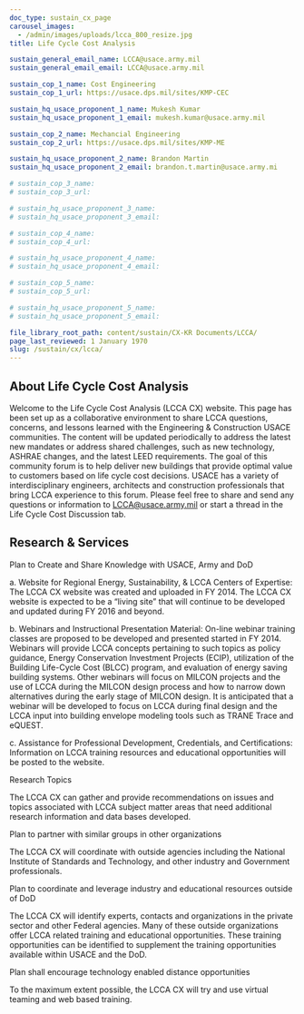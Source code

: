 ```yaml
---
doc_type: sustain_cx_page
carousel_images:
  - /admin/images/uploads/lcca_800_resize.jpg
title: Life Cycle Cost Analysis

sustain_general_email_name: LCCA@usace.army.mil
sustain_general_email_email: LCCA@usace.army.mil

sustain_cop_1_name: Cost Engineering
sustain_cop_1_url: https://usace.dps.mil/sites/KMP-CEC

sustain_hq_usace_proponent_1_name: Mukesh Kumar
sustain_hq_usace_proponent_1_email: mukesh.kumar@usace.army.mil

sustain_cop_2_name: Mechancial Engineering
sustain_cop_2_url: https://usace.dps.mil/sites/KMP-ME

sustain_hq_usace_proponent_2_name: Brandon Martin
sustain_hq_usace_proponent_2_email: brandon.t.martin@usace.army.mi

# sustain_cop_3_name: 
# sustain_cop_3_url: 

# sustain_hq_usace_proponent_3_name: 
# sustain_hq_usace_proponent_3_email: 

# sustain_cop_4_name: 
# sustain_cop_4_url:  

# sustain_hq_usace_proponent_4_name: 
# sustain_hq_usace_proponent_4_email: 

# sustain_cop_5_name: 
# sustain_cop_5_url: 

# sustain_hq_usace_proponent_5_name: 
# sustain_hq_usace_proponent_5_email: 

file_library_root_path: content/sustain/CX-KR Documents/LCCA/
page_last_reviewed: 1 January 1970
slug: /sustain/cx/lcca/
---
```


## About Life Cycle Cost Analysis

Welcome to the Life Cycle Cost Analysis (LCCA CX) website. This page has been set up as a collaborative environment to share LCCA questions, concerns, and lessons learned with the Engineering & Construction USACE communities. The content will be updated periodically to address the latest new mandates or address shared challenges, such as new technology, ASHRAE changes, and the latest LEED requirements. The goal of this community forum is to help deliver new buildings that provide optimal value to customers based on life cycle cost decisions. USACE has a variety of interdisciplinary engineers, architects and construction professionals that bring LCCA experience to this forum. Please feel free to share and send any questions or information to LCCA@usace.army.mil or start a thread in the Life Cycle Cost Discussion tab. ​

## Research & Services

Plan to Create and Share Knowledge with USACE, Army and DoD

a. Website for Regional Energy, Sustainability, & LCCA Centers of Expertise: The LCCA CX website was created and uploaded in FY 2014. The LCCA CX website is expected to be a “living site” that will continue to be developed and updated during FY 2016 and beyond.

b. Webinars and Instructional Presentation Material: On-line webinar training classes are proposed to be developed and presented started in FY 2014. Webinars will provide LCCA concepts pertaining to such topics as policy guidance, Energy Conservation Investment Projects (ECIP), utilization of the Building Life-Cycle Cost (BLCC) program, and evaluation of energy saving building systems. Other webinars will focus on MILCON projects and the use of LCCA during the MILCON design process and how to narrow down alternatives during the early stage of MILCON design. It is anticipated that a webinar will be developed to focus on LCCA during final design and the LCCA input into building envelope modeling tools such as TRANE Trace and eQUEST.

c. Assistance for Professional Development, Credentials, and Certifications: Information on LCCA training resources and educational opportunities will be posted to the website.

Research Topics

The LCCA CX can gather and provide recommendations on issues and topics associated with LCCA subject matter areas that need additional research information and data bases developed.

Plan to partner with similar groups in other organizations

The LCCA CX will coordinate with outside agencies including the National Institute of Standards and Technology, and other industry and Government professionals.

Plan to coordinate and leverage industry and educational resources outside of DoD

The LCCA CX will identify experts, contacts and organizations in the private sector and other Federal agencies. Many of these outside organizations offer LCCA related training and educational opportunities. These training opportunities can be identified to supplement the training opportunities available within USACE and the DoD.

Plan shall encourage technology enabled distance opportunities

To the maximum extent possible, the LCCA CX will try and use virtual teaming and web based training.
